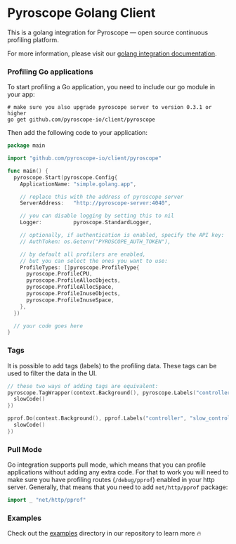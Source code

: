 # Pyroscope Golang Client

This is a golang integration for Pyroscope — open source continuous profiling platform.

For more information, please visit our [golang integration documentation](https://pyroscope.io/docs/golang).

### Profiling Go applications
To start profiling a Go application, you need to include our go module in your app:
```
# make sure you also upgrade pyroscope server to version 0.3.1 or higher
go get github.com/pyroscope-io/client/pyroscope
```

Then add the following code to your application:

```go
package main

import "github.com/pyroscope-io/client/pyroscope"

func main() {
  pyroscope.Start(pyroscope.Config{
    ApplicationName: "simple.golang.app",

    // replace this with the address of pyroscope server
    ServerAddress:   "http://pyroscope-server:4040",

    // you can disable logging by setting this to nil
    Logger:          pyroscope.StandardLogger,

    // optionally, if authentication is enabled, specify the API key:
    // AuthToken: os.Getenv("PYROSCOPE_AUTH_TOKEN"),

    // by default all profilers are enabled,
    // but you can select the ones you want to use:
    ProfileTypes: []pyroscope.ProfileType{
      pyroscope.ProfileCPU,
      pyroscope.ProfileAllocObjects,
      pyroscope.ProfileAllocSpace,
      pyroscope.ProfileInuseObjects,
      pyroscope.ProfileInuseSpace,
    },
  })

  // your code goes here
}
```

### Tags

It is possible to add tags (labels) to the profiling data. These tags can be used to filter the data in the UI.

```go
// these two ways of adding tags are equivalent:
pyroscope.TagWrapper(context.Background(), pyroscope.Labels("controller", "slow_controller"), func(c context.Context) {
  slowCode()
})

pprof.Do(context.Background(), pprof.Labels("controller", "slow_controller"), func(c context.Context) {
  slowCode()
})
```

### Pull Mode

Go integration supports pull mode, which means that you can profile applications without adding any extra code. For that to work you will need to make sure you have profiling routes (`/debug/pprof`) enabled in your http server. Generally, that means that you need to add `net/http/pprof` package:
```go
import _ "net/http/pprof"
```

### Examples

Check out the [examples](https://github.com/pyroscope-io/pyroscope/tree/main/examples/golang-push) directory in our repository to learn more 🔥
